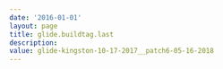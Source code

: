 ```yaml
---
date: '2016-01-01'
layout: page
title: glide.buildtag.last
description:  
value: glide-kingston-10-17-2017__patch6-05-16-2018 
---
```

